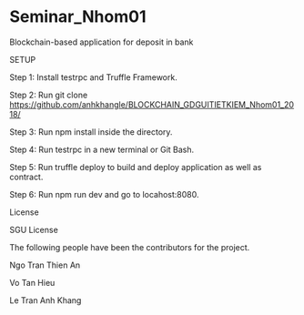 # Seminar_Nhom01
Blockchain-based application for deposit in bank

SETUP

Step 1: Install testrpc and Truffle Framework.

Step 2: Run git clone https://github.com/anhkhangle/BLOCKCHAIN_GDGUITIETKIEM_Nhom01_2018/

Step 3: Run npm install inside the directory.

Step 4: Run testrpc in a new terminal or Git Bash.

Step 5: Run truffle deploy to build and deploy application as well as contract.

Step 6: Run npm run dev and go to locahost:8080.

License

SGU License

The following people have been the contributors for the project.

Ngo Tran Thien An

Vo Tan Hieu

Le Tran Anh Khang

